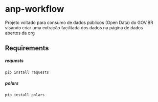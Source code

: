 # anp-workflow
Projeto voltado para consumo de dados públicos (Open Data) do GOV.BR visando criar uma extração facilitada dos dados na página de dados abertos da org

## Requirements
##### requests
```
pip install requests
```

##### polars
```
pip install polars
```
